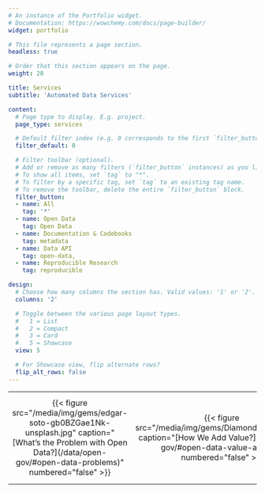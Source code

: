 ```yaml
---
# An instance of the Portfolio widget.
# Documentation: https://wowchemy.com/docs/page-builder/
widget: portfolio

# This file represents a page section.
headless: true

# Order that this section appears on the page.
weight: 20

title: Services
subtitle: 'Automated Data Services'

content:
  # Page type to display. E.g. project.
  page_type: services

  # Default filter index (e.g. 0 corresponds to the first `filter_button` instance below).
  filter_default: 0

  # Filter toolbar (optional).
  # Add or remove as many filters (`filter_button` instances) as you like.
  # To show all items, set `tag` to "*".
  # To filter by a specific tag, set `tag` to an existing tag name.
  # To remove the toolbar, delete the entire `filter_button` block.
  filter_button:
  - name: All
    tag: '*'
  - name: Open Data
    tag: Open Data
  - name: Documentation & Codebooks
    tag: metadata
  - name: Data API
    tag: open-data, 
  - name: Reproducible Research
    tag: reproducible

design:
  # Choose how many columns the section has. Valid values: '1' or '2'.
  columns: '2'

  # Toggle between the various page layout types.
  #   1 = List
  #   2 = Compact
  #   3 = Card
  #   5 = Showcase
  view: 5

  # For Showcase view, flip alternate rows?
  flip_alt_rows: false
---
```



<table>
<colgroup>
<col style="width: 25%" />
<col style="width: 25%" />
<col style="width: 25%" />
<col style="width: 25%" />
</colgroup>
<tbody>
<tr class="odd">
<td style="text-align: center;">{{< figure src="/media/img/gems/edgar-soto-gb0BZGae1Nk-unsplash.jpg" caption="[What’s the Problem with Open Data?](/data/open-gov/#open-data-problems)" numbered="false" >}}</td>
<td style="text-align: center;">{{< figure src="/media/img/gems/Diamond_Polisher.jpg" caption="[How We Add Value?](/data/open-gov/#open-data-value-added)" numbered="false" >}}</td>
<td style="text-align: center;">{{< figure src="/media/img/plots/gems/Uncut-diamond_Edit.jpg" caption="[Is There Value in It?](/data/open-gov/#is-there-value-left-in-open-data) </br>If it’s money on the street, why nobody’s picking it up?" numbered="false" >}}</td>
<td style="text-align: center;">{{< figure src="/media/img/gems/Udachnaya_pipe.jpg" caption="[Datasets Should Work Together to Give Information](/data/open-gov/#data-integration)</br>Data is only potential information, raw and unprocessed." numbered="false" >}}</td>
</tr>
</tbody>
</table>

